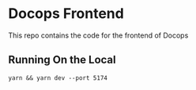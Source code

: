 # Docops Frontend
This repo contains the code for the frontend of Docops

## Running On the Local
    yarn && yarn dev --port 5174
